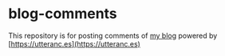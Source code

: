 # blog-comments

This repository is for posting comments of [my blog](https://coffeewhale.com) powered by [https://utteranc.es](https://utteranc.es)
